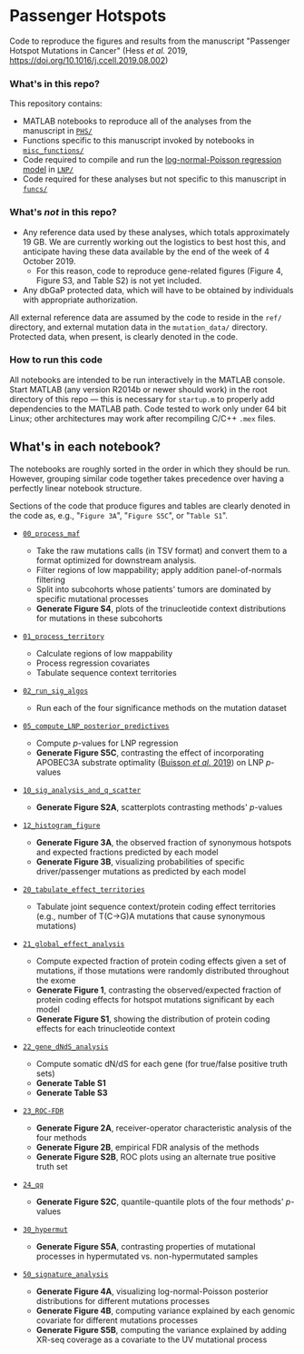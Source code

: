 # Passenger Hotspots
Code to reproduce the figures and results from the manuscript "Passenger Hotspot Mutations in Cancer" (Hess _et al._ 2019, https://doi.org/10.1016/j.ccell.2019.08.002)

### What's in this repo?

This repository contains:
* MATLAB notebooks to reproduce all of the analyses from the manuscript in [`PHS/`](https://github.com/broadinstitute/getzlab-PHS/tree/master/PHS)
* Functions specific to this manuscript invoked by notebooks in [`misc_functions/`](https://github.com/broadinstitute/getzlab-PHS/tree/master/misc_functions)
* Code required to compile and run the [log-normal-Poisson regression model](https://github.com/broadinstitute/getzlab-LNP/) in [`LNP/`](https://github.com/broadinstitute/getzlab-LNP/tree/0bf0abe540f37d6b243fad05ad68dc7dee5a8deb)
* Code required for these analyses but not specific to this manuscript in [`funcs/`](https://github.com/broadinstitute/getzlab-LNPHS_utils/tree/296448f9de9a3079d39265470915c3c658162cd8)

### What's *not* in this repo?

* Any reference data used by these analyses, which totals approximately 19 GB. We are currently working out the logistics to best host this, and anticipate having these data available by the end of the week of 4 October 2019.
  * For this reason, code to reproduce gene-related figures (Figure 4, Figure S3, and Table S2) is not yet included.
* Any dbGaP protected data, which will have to be obtained by individuals with appropriate authorization.

All external reference data are assumed by the code to reside in the `ref/` directory, and external mutation data in the `mutation_data/` directory. Protected data, when present, is clearly denoted in the code.

### How to run this code

All notebooks are intended to be run interactively in the MATLAB console.  Start MATLAB (any version R2014b or newer should work) in the root directory of this repo — this is necessary for `startup.m` to properly add dependencies to the MATLAB path. Code tested to work only under 64 bit Linux; other architectures may work after recompiling C/C++ `.mex` files.

## What's in each notebook?

The notebooks are roughly sorted in the order in which they should be run. However, grouping similar code together takes precedence over having a perfectly linear notebook structure.

Sections of the code that produce figures and tables are clearly denoted in the code as, e.g., "`Figure 3A`", "`Figure S5C`", or "`Table S1`".

* [`00_process_maf`](https://github.com/broadinstitute/getzlab-PHS/blob/master/PHS/00_process_maf.m)
  * Take the raw mutations calls (in TSV format) and convert them to a format optimized for downstream analysis.
  * Filter regions of low mappability; apply addition panel-of-normals filtering
  * Split into subcohorts whose patients' tumors are dominated by specific mutational processes
  * **Generate Figure S4**, plots of the trinucleotide context distributions for mutations in these subcohorts

* [`01_process_territory`](https://github.com/broadinstitute/getzlab-PHS/blob/master/PHS/01_process_territory.m)
  * Calculate regions of low mappability
  * Process regression covariates
  * Tabulate sequence context territories

* [`02_run_sig_algos`](https://github.com/broadinstitute/getzlab-PHS/blob/master/PHS/02_run_sig_algos.m)
  * Run each of the four significance methods on the mutation dataset
* [`05_compute_LNP_posterior_predictives`](https://github.com/broadinstitute/getzlab-PHS/blob/master/PHS/05_compute_LNP_posterior_predictives.m)
  * Compute _p_-values for LNP regression
  * **Generate Figure S5C**, contrasting the effect of incorporating APOBEC3A substrate optimality ([Buisson _et al._ 2019](https://science.sciencemag.org/content/364/6447/eaaw2872)) on LNP _p_-values
* [`10_sig_analysis_and_q_scatter`](https://github.com/broadinstitute/getzlab-PHS/blob/master/PHS/10_sig_analysis_and_q_scatter.m)
  * **Generate Figure S2A**, scatterplots contrasting methods' _p_-values
* [`12_histogram_figure`](https://github.com/broadinstitute/getzlab-PHS/blob/master/PHS/12_histogram_figure.m)
  * **Generate Figure 3A**, the observed fraction of synonymous hotspots and expected fractions predicted by each model
  * **Generate Figure 3B**, visualizing probabilities of specific driver/passenger mutations as predicted by each model
* [`20_tabulate_effect_territories`](https://github.com/broadinstitute/getzlab-PHS/blob/master/PHS/20_tabulate_effect_territories.m)
  * Tabulate joint sequence context/protein coding effect territories (e.g., number of T(C->G)A mutations that cause synonymous mutations)
* [`21_global_effect_analysis`](https://github.com/broadinstitute/getzlab-PHS/blob/master/PHS/21_global_effect_analysis.m)
  * Compute expected fraction of protein coding effects given a set of mutations, if those mutations were randomly distributed throughout the exome
  * **Generate Figure 1**, contrasting the observed/expected fraction of protein coding effects for hotspot mutations significant by each model
  * **Generate Figure S1**, showing the distribution of protein coding effects for each trinucleotide context
* [`22_gene_dNdS_analysis`](https://github.com/broadinstitute/getzlab-PHS/blob/master/PHS/22_gene_dNdS_analysis.m)
  * Compute somatic dN/dS for each gene (for true/false positive truth sets)
  * **Generate Table S1**
  * **Generate Table S3**
* [`23_ROC-FDR`](https://github.com/broadinstitute/getzlab-PHS/blob/master/PHS/23_ROC-FDR.m)
  * **Generate Figure 2A**, receiver-operator characteristic analysis of the four methods
  * **Generate Figure 2B**, empirical FDR analysis of the methods
  * **Generate Figure S2B**, ROC plots using an alternate true positive truth set
* [`24_qq`](https://github.com/broadinstitute/getzlab-PHS/blob/master/PHS/24_qq.m)
  * **Generate Figure S2C**, quantile-quantile plots of the four methods' _p_-values
* [`30_hypermut`](https://github.com/broadinstitute/getzlab-PHS/blob/master/PHS/30_hypermut.m)
  * **Generate Figure S5A**, contrasting properties of mutational processes in hypermutated vs. non-hypermutated samples
* [`50_signature_analysis`](https://github.com/broadinstitute/getzlab-PHS/blob/master/PHS/50_signature_analysis.m)
  * **Generate Figure 4A**, visualizing log-normal-Poisson posterior distributions for different mutations processes
  * **Generate Figure 4B**, computing variance explained by each genomic covariate for different mutations processes
  * **Generate Figure S5B**, computing the variance explained by adding XR-seq coverage as a covariate to the UV mutational process
